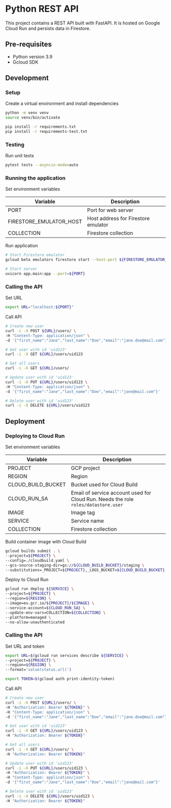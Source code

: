 # Python REST API

This project contains a REST API built with FastAPI. It is hosted on Google Cloud Run and persists data in Firestore.

## Pre-requisites

- Python version 3.9
- Gcloud SDK

## Development

### Setup

Create a virtual environment and install dependencies

```bash
python -m venv venv
source venv/bin/activate

pip install -r requirements.txt
pip install -r requirements-test.txt
```

### Testing

Run unit tests

```bash
pytest tests --asyncio-mode=auto
```

### Running the application

Set environment variables

| Variable                | Description                         |
|-------------------------|-------------------------------------|
| PORT                    | Port for web server                 |
| FIRESTORE_EMULATOR_HOST | Host address for Firestore emulator |
| COLLECTION              | Firestore collection                |

Run application

```bash
# Start Firestore emulator
gcloud beta emulators firestore start --host-port ${FIRESTORE_EMULATOR_HOST}

# Start server
uvicorn app.main:app --port=${PORT}
```

### Calling the API

Set URL

```bash
export URL="localhost:${PORT}"
```

Call API

```bash
# Create new user
curl -i -X POST ${URL}/users/ \
-H "Content-Type: application/json" \
-d '{"first_name":"Jane","last_name":"Doe","email":"jane.doe@mail.com"}'

# Get user with id 'uid123'
curl -i -X GET ${URL}/users/uid123

# Get all users
curl -i -X GET ${URL}/users/

# Update user with id 'uid123'
curl -i -X PUT ${URL}/users/uid123 \
-H "Content-Type: application/json" \
-d '{"first_name":"Jane","last_name":"Doe","email":"jane@mail.com"}'

# Delete user with id 'uid123'
curl -i -X DELETE ${URL}/users/uid123
```

## Deployment

### Deploying to Cloud Run

Set environment variables

| Variable           | Description                                                                        |
|--------------------|------------------------------------------------------------------------------------|
| PROJECT            | GCP project                                                                        |
| REGION             | Region                                                                             |
| CLOUD_BUILD_BUCKET | Bucket used for Cloud Build                                                        |
| CLOUD_RUN_SA       | Email of service account used for Cloud Run. Needs the role `roles/datastore.user` |
| IMAGE              | Image tag                                                                          |
| SERVICE            | Service name                                                                       |
| COLLECTION         | Firestore collection                                                               |

Build container image with Cloud Build

```bash
gcloud builds submit . \
--project=${PROJECT} \
--config=./cloudbuild.yaml \
--gcs-source-staging-dir=gs://${CLOUD_BUILD_BUCKET}/staging \
--substitutions=_PROJECT=${PROJECT},_LOGS_BUCKET=${CLOUD_BUILD_BUCKET},_IMAGE=${IMAGE}
```

Deploy to Cloud Run

```bash
gcloud run deploy ${SERVICE} \
--project=${PROJECT} \
--region=${REGION} \
--image=eu.gcr.io/${PROJECT}/${IMAGE} \
--service-account=${CLOUD_RUN_SA} \
--update-env-vars=COLLECTION=${COLLECTION} \
--platform=managed \
--no-allow-unauthenticated
```

### Calling the API

Set URL and token

```bash
export URL=$(gcloud run services describe ${SERVICE} \
--project=${PROJECT} \
--region=${REGION} \
--format='value(status.url)')

export TOKEN=$(gcloud auth print-identity-token)
```

Call API

```bash
# Create new user
curl -i -X POST ${URL}/users/ \
-H "Authorization: Bearer ${TOKEN}" \
-H "Content-Type: application/json" \
-d '{"first_name":"Jane","last_name":"Doe","email":"jane.doe@mail.com"}'

# Get user with id 'uid123'
curl -i -X GET ${URL}/users/uid123 \
-H "Authorization: Bearer ${TOKEN}"

# Get all users
curl -i -X GET ${URL}/users/ \
-H "Authorization: Bearer ${TOKEN}"

# Update user with id 'uid123'
curl -i -X PUT ${URL}/users/uid123 \
-H "Authorization: Bearer ${TOKEN}" \
-H "Content-Type: application/json" \
-d '{"first_name":"Jane","last_name":"Doe","email":"jane@mail.com"}'

# Delete user with id 'uid123'
curl -i -X DELETE ${URL}/users/uid123 \
-H "Authorization: Bearer ${TOKEN}"
```
